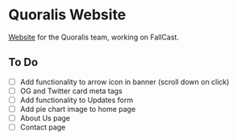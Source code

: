 # Quoralis Website

[Website](http://quoralis.com) for the Quoralis team, working on FallCast.

## To Do

- [ ] Add functionality to arrow icon in banner (scroll down on click)
- [ ] OG and Twitter card meta tags
- [ ] Add functionality to Updates form
- [ ] Add pie chart image to home page
- [ ] About Us page
- [ ] Contact page